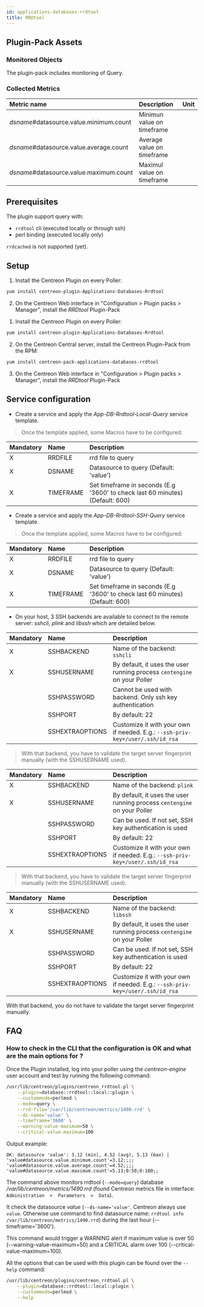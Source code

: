 ```yaml
---
id: applications-databases-rrdtool
title: RRDtool
---
```


## Plugin-Pack Assets

### Monitored Objects

The plugin-pack includes monitoring of Query.

### Collected Metrics

<!--DOCUSAURUS_CODE_TABS-->

<!--Query-->

| Metric name                                  | Description                | Unit |
| :------------------------------------------- | :------------------------- | :--- |
| *dsname*#datasource.value.minimum.count      | Minimun value on timeframe |      |
| *dsname*#datasource.value.average.count      | Average value on timeframe |      |
| *dsname*#datasource.value.maximum.count      | Maximul value on timeframe |      |

<!--END_DOCUSAURUS_CODE_TABS-->

## Prerequisites

The plugin support query with:

* ```rrdtool``` cli (executed locally or through ssh)
* perl binding (executed locally only)

```rrdcached``` is not supported (yet). 

## Setup

<!--DOCUSAURUS_CODE_TABS-->

<!--Online IMP Licence & IT-100 Editions-->

1. Install the Centreon Plugin on every Poller:

```bash
yum install centreon-plugin-Applications-Databases-Rrdtool
```

2. On the Centreon Web interface in "Configuration > Plugin packs > Manager", install the *RRDtool* Plugin-Pack

<!--Offline IMP License-->

1. Install the Centreon Plugin on every Poller:

```bash
yum install centreon-plugin-Applications-Databases-Rrdtool
```

2. On the Centreon Central server, install the Centreon Plugin-Pack from the RPM:

```bash
yum install centreon-pack-applications-databases-rrdtool
```

3. On the Centreon Web interface in "Configuration > Plugin packs > Manager", install the *RRDtool* Plugin-Pack

<!--END_DOCUSAURUS_CODE_TABS-->

## Service configuration 

<!--DOCUSAURUS_CODE_TABS-->

<!--Local-->

* Create a service and apply the *App-DB-Rrdtool-Local-Query* service template.

> Once the template applied, some Macros have to be configured:

| Mandatory | Name      | Description                                                                   |
| :-------- | :-------- | :---------------------------------------------------------------------------- |
| X         | RRDFILE   | rrd file to query                                                             |
| X         | DSNAME    | Datasource to query (Default: 'value')                                        |
| X         | TIMEFRAME | Set timeframe in seconds (E.g '3600' to check last 60 minutes) (Default: 600) |

<!--SSH-->

* Create a service and apply the *App-DB-Rrdtool-SSH-Query* service template.

> Once the template applied, some Macros have to be configured:

| Mandatory | Name      | Description                                                                   |
| :-------- | :-------- | :---------------------------------------------------------------------------- |
| X         | RRDFILE   | rrd file to query                                                             |
| X         | DSNAME    | Datasource to query (Default: 'value')                                        |
| X         | TIMEFRAME | Set timeframe in seconds (E.g '3600' to check last 60 minutes) (Default: 600) |

* On your host, 3 SSH backends are available to connect to the remote server: *sshcli*, *plink* and *libssh* which are detailed below.

<!--DOCUSAURUS_CODE_TABS-->

<!--sshcli backend-->

| Mandatory   | Name            | Description                                                                                 |
| :---------- | :-------------- | :------------------------------------------------------------------------------------------ |
| X           | SSHBACKEND      | Name of the backend: ```sshcli```                                                           |
| X           | SSHUSERNAME     | By default, it uses the user running process ```centengine``` on your Poller                |
|             | SSHPASSWORD     | Cannot be used with backend. Only ssh key authentication                                    |
|             | SSHPORT         | By default: 22                                                                              |
|             | SSHEXTRAOPTIONS | Customize it with your own if needed. E.g.: ```--ssh-priv-key=/user/.ssh/id_rsa```          |

> With that backend, you have to validate the target server fingerprint manually (with the SSHUSERNAME used).

<!--plink backend-->

| Mandatory   | Name            | Description                                                                                 |
| :---------- | :-------------- | :------------------------------------------------------------------------------------------ |
| X           | SSHBACKEND      | Name of the backend: ```plink```                                                            |
| X           | SSHUSERNAME     | By default, it uses the user running process ```centengine``` on your Poller                |
|             | SSHPASSWORD     | Can be used. If not set, SSH key authentication is used                                     |
|             | SSHPORT         | By default: 22                                                                              |
|             | SSHEXTRAOPTIONS | Customize it with your own if needed. E.g.: ```--ssh-priv-key=/user/.ssh/id_rsa```          |

> With that backend, you have to validate the target server fingerprint manually (with the SSHUSERNAME used).

<!--libssh backend (default)-->

| Mandatory   | Name            | Description                                                                                 |
| :---------- | :-------------- | :------------------------------------------------------------------------------------------ |
| X           | SSHBACKEND      | Name of the backend: ```libssh```                                                           |
| X           | SSHUSERNAME     | By default, it uses the user running process ```centengine``` on your Poller                |
|             | SSHPASSWORD     | Can be used. If not set, SSH key authentication is used                                     |
|             | SSHPORT         | By default: 22                                                                              |
|             | SSHEXTRAOPTIONS | Customize it with your own if needed. E.g.: ```--ssh-priv-key=/user/.ssh/id_rsa```          |

With that backend, you do not have to validate the target server fingerprint manually.

<!--END_DOCUSAURUS_CODE_TABS-->

<!--END_DOCUSAURUS_CODE_TABS-->

## FAQ

### How to check in the CLI that the configuration is OK and what are the main options for ?

Once the Plugin installed, log into your poller using the *centreon-engine* user account and test by running the following command:

```bash
/usr/lib/centreon/plugins/centreon_rrdtool.pl \
    --plugin=database::rrdtool::local::plugin \
    --custommode=perlmod \
    --mode=query \
    --rrd-file='/var/lib/centreon/metrics/1490.rrd' \
    --ds-name='value' \
    --timeframe='3600' \
    --warning-value-maximum=50 \
    --critical-value-maximum=100
```

Output example:
```
OK: datasource 'value': 3.12 (min), 4.52 (avg), 5.13 (max) | 'value#datasource.value.minimum.count'=3.12;;;; 'value#datasource.value.average.count'=4.52;;;; 'value#datasource.value.maximum.count'=5.13;0:50;0:100;;
```

The command above monitors rrdtool (```--mode=query```) database */var/lib/centreon/metrics/1490.rrd* (found Centreon metrics file in interface: ```Administration  >  Parameters  >  Data```).

It check the datasource *value* (```--ds-name='value'```. Centreon always use ```value```. Otherwise use command to find datasource name: ```rrdtool info /var/lib/centreon/metrics/1490.rrd```) during the last hour (--timeframe='3600').

This command would trigger a WARNING alert if maximum value is over 50 (--warning-value-maximum=50) and a CRITICAL alarm over 100 (--critical-value-maximum=100).

All the options that can be used with this plugin can be found over the ```--help``` command:

```bash
/usr/lib/centreon/plugins/centreon_rrdtool.pl \
    --plugin=database::rrdtool::local::plugin \
    --custommode=perlmod \
    --help
```
